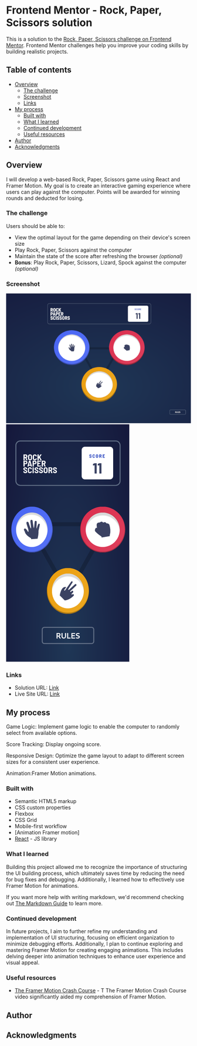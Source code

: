# Frontend Mentor - Rock, Paper, Scissors solution

This is a solution to the [Rock, Paper, Scissors challenge on Frontend Mentor](https://www.frontendmentor.io/challenges/rock-paper-scissors-game-pTgwgvgH). Frontend Mentor challenges help you improve your coding skills by building realistic projects.

## Table of contents

- [Overview](#overview)
  - [The challenge](#the-challenge)
  - [Screenshot](#screenshot)
  - [Links](#links)
- [My process](#my-process)
  - [Built with](#built-with)
  - [What I learned](#what-i-learned)
  - [Continued development](#continued-development)
  - [Useful resources](#useful-resources)
- [Author](#author)
- [Acknowledgments](#acknowledgments)

## Overview

I will develop a web-based Rock, Paper, Scissors game using React and Framer Motion. My goal is to create an interactive gaming experience where users can play against the computer. Points will be awarded for winning rounds and deducted for losing.

### The challenge

Users should be able to:

- View the optimal layout for the game depending on their device's screen size
- Play Rock, Paper, Scissors against the computer
- Maintain the state of the score after refreshing the browser _(optional)_
- **Bonus**: Play Rock, Paper, Scissors, Lizard, Spock against the computer _(optional)_

### Screenshot

![Desktop](public/ROCKPAPERSCISSOR.png)
![Mobile](public/paperrock.png)

### Links

- Solution URL: [Link](https://www.frontendmentor.io/solutions/rockpaperscissorsreactjsframer-motion-KxQ-wvYme5)
- Live Site URL: [Link](https://rockpaperscissors-rps.netlify.app/)

## My process

Game Logic: Implement game logic to enable the computer to randomly select from available options.

Score Tracking: Display ongoing score.

Responsive Design: Optimize the game layout to adapt to different screen sizes for a consistent user experience.

Animation:Framer Motion animations.

### Built with

- Semantic HTML5 markup
- CSS custom properties
- Flexbox
- CSS Grid
- Mobile-first workflow
- [Animation Framer motion]
- [React](https://reactjs.org/) - JS library

### What I learned

Building this project allowed me to recognize the importance of structuring the UI building process, which ultimately saves time by reducing the need for bug fixes and debugging. Additionally, I learned how to effectively use Framer Motion for animations.

If you want more help with writing markdown, we'd recommend checking out [The Markdown Guide](https://www.markdownguide.org/) to learn more.

### Continued development

In future projects, I aim to further refine my understanding and implementation of UI structuring, focusing on efficient organization to minimize debugging efforts. Additionally, I plan to continue exploring and mastering Framer Motion for creating engaging animations. This includes delving deeper into animation techniques to enhance user experience and visual appeal.

### Useful resources

- [The Framer Motion Crash Course](https://www.youtube.com/watch?v=znbCa4Rr054&t=867s) - T
  The Framer Motion Crash Course video significantly aided my comprehension of Framer Motion.

## Author

<!-- - Website - [Add your name here](https://www.your-site.com)
- Frontend Mentor - [@yourusername](https://www.frontendmentor.io/profile/yourusername)
- Twitter - [@yourusername](https://www.twitter.com/yourusername) -->

## Acknowledgments
